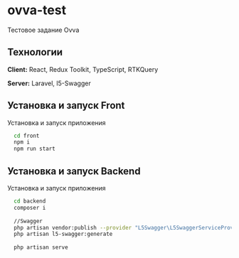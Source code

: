 # ovva-test
Тестовое задание Ovva 

## Технологии

**Client:** React, Redux Toolkit, TypeScript, RTKQuery 

**Server:** Laravel, I5-Swagger


## Установка и запуск Front

Установка и запуск приложения

```bash
  cd front
  npm i
  npm run start
```
## Установка и запуск Backend

Установка и запуск приложения

```bash
  cd backend
  composer i
  
  //Swagger
  php artisan vendor:publish --provider "L5Swagger\L5SwaggerServiceProvider"
  php artisan l5-swagger:generate
  
  php artisan serve
```
    
